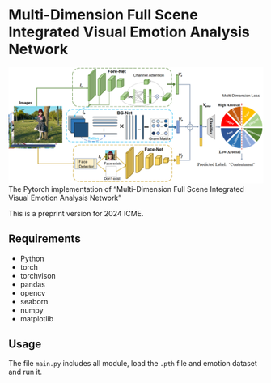 # Multi-Dimension Full Scene Integrated Visual Emotion Analysis Network  
![network](network.png)
The Pytorch implementation of “Multi-Dimension Full Scene Integrated Visual Emotion Analysis Network”

This is a preprint version for  2024 ICME.

## Requirements 

- Python
- torch
- torchvison
- pandas
- opencv
- seaborn
- numpy
- matplotlib

## Usage

The file `main.py` includes all module, load the `.pth` file and emotion dataset and run it.

